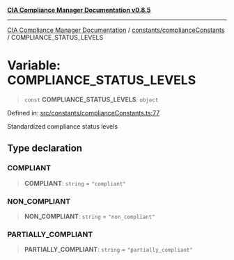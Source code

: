 [**CIA Compliance Manager Documentation v0.8.5**](../../../README.md)

***

[CIA Compliance Manager Documentation](../../../modules.md) / [constants/complianceConstants](../README.md) / COMPLIANCE\_STATUS\_LEVELS

# Variable: COMPLIANCE\_STATUS\_LEVELS

> `const` **COMPLIANCE\_STATUS\_LEVELS**: `object`

Defined in: [src/constants/complianceConstants.ts:77](https://github.com/Hack23/cia-compliance-manager/blob/3ae0301247f765ba03c8c0fe645db4718bb8af76/src/constants/complianceConstants.ts#L77)

Standardized compliance status levels

## Type declaration

### COMPLIANT

> **COMPLIANT**: `string` = `"compliant"`

### NON\_COMPLIANT

> **NON\_COMPLIANT**: `string` = `"non_compliant"`

### PARTIALLY\_COMPLIANT

> **PARTIALLY\_COMPLIANT**: `string` = `"partially_compliant"`
